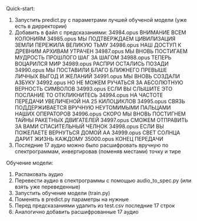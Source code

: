 Quick-start:
1. Запустить predict.py с параметрами лучшей обученой модели (уже есть в дирректории)
2. Добавить в файл с предсказаниями:
  34984.opus	ВНИМАНИЕ ВСЕМ КОЛОНИЯМ
  34985.opus	МЫ ПОДТВЕРЖДАЕМ ЦИВИЛИЗАЦИЯ ЗЕМЛИ ПЕРЕЖИЛА ВЕЛИКУЮ ТЬМУ
  34986.opus	НАШ ДОСТУП К ДРЕВНИМ АРХИВАМ УТРАЧЕН
  34987.opus	МЫ ВНОВЬ ПОСТИГАЕМ МУДРОСТЬ ПРОШЛОГО ШАГ ЗА ШАГОМ
  34988.opus	ТЕПЕРЬ ВОЦАРИЛСЯ МИР
  34989.opus	РАСПРИ ОСТАЛИСЬ ПОЗАДИ
  34990.opus	МЫ ПОСТАВИЛИ БЛАГО БЛИЖНЕГО ПРЕВЫШЕ ЛИЧНЫХ ВЫГОД И ЖЕЛАНИЙ
  34991.opus	МЫ ВНОВЬ СОЗДАЛИ АЗБУКУ
  34992.opus	НО НЕ МОЖЕМ РУЧАТЬСЯ ЗА АБСОЛЮТНУЮ ВЕРНОСТЬ СИМВОЛОВ
  34993.opus	ЕСЛИ ВЫ СЛЫШИТЕ ЭТО ПОСЛАНИЕ ТО ОТКЛИКНИТЕСЬ
  34994.opus	НА ЧАСТОТЕ ПЕРЕДАЧИ УВЕЛИЧЕНОЙ НА 25 КИЛОЦИКЛОВ
  34995.opus	СВЯЗЬ ПОДДЕРЖИВАЕТСЯ ВРУЧНУЮ НЕУТОМИМЫМИ ПАЛЬЦАМИ НАШИХ ОПЕРАТОРОВ
  34996.opus	СКОРО МЫ ВНОВЬ ПОСТИГНЕМ ТАЙНЫ РАКЕТНЫХ ДВИГАТЕЛЕЙ
  34997.opus	СМОЖЕМ ОТПРАВИТЬ ЗА ВАМИ СПАСИТЕЛЬНЫЙ ЧЕЛНОК
  34998.opus	ЕСЛИ ВЫ ПОЖЕЛАЕТЕ ВЕРНУТЬСЯ ДОМОЙ АА
  34999.opus	СВЕТ СОЛНЦА ДАРИТ ЖИЗНЬ КАЖДОМУ
  35000.opus	КОНЕЦ ПЕРЕДАЧИ
3. Последние 17 аудио можно было расшифровать вручную по спектрограммам, инвертировав (поменяв местами) точку и тире

Обучение модели:
1. Распаковать аудио
2. Перевести аудио в спектрограммы с помощью audio_to_spec.py (или взять уже переведенные)
3. Запустить обучение модели (train.py)
4. Поменять в predict.py параметры на нужные
5. Перед предсказаниями удалить из test.csv последние 17 строк
6. Аналогично добавить расшифрованные 17 аудио
